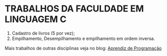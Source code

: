 <h1>TRABALHOS DA FACULDADE EM LINGUAGEM C</h1>

<ol>
  <li>Cadastro de livros (5 por vez);</li>
  <li>Empilhamento, Desempilhamento e empilhamento em ordem inversa.</li>
</ol>

<p>
Mais trabalhos de outras disciplinas veja no blog:
<a href="https://diegoalrais.webnode.com/aprendiz-de-programacao/">Aprendiz de Programação</a>
</p>
